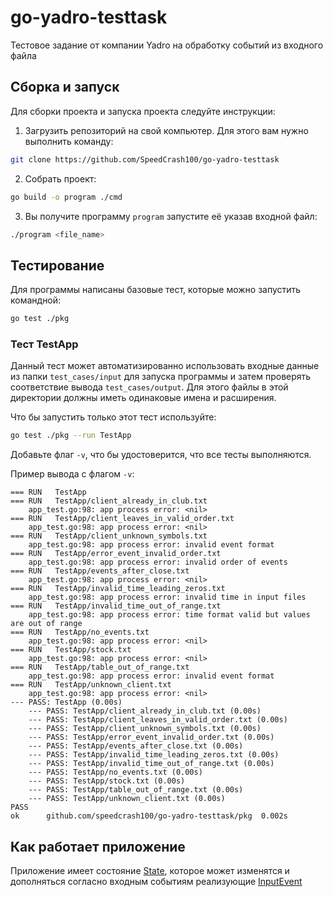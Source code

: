 # go-yadro-testtask
Тестовое задание от компании Yadro на обработку событий из входного файла

## Сборка и запуск
Для сборки проекта и запуска проекта следуйте инструкции:
  1. Загрузить репозиторий на свой компьютер. Для этого вам нужно выполнить команду:
   ```bash
   git clone https://github.com/SpeedCrash100/go-yadro-testtask
   ```

  2.  Собрать проект:
  ```bash
  go build -o program ./cmd
  ```
  3. Вы получите программу `program` запустите её указав входной файл:
  ```bash
  ./program <file_name>
  ```

## Тестирование
Для программы написаны базовые тест, которые можно запустить командной: 
```bash
go test ./pkg
```
### Тест TestApp
Данный тест может автоматизированно использовать входные данные из папки `test_cases/input` для запуска программы и затем проверять соответствие вывода `test_cases/output`. Для этого файлы в этой директории должны иметь одинаковые имена и расширения.

Что бы запустить только этот тест используйте:
```bash
go test ./pkg --run TestApp
```
Добавьте флаг `-v`, что бы удостоверится, что все тесты выполняются.

Пример вывода с флагом `-v`:
```
=== RUN   TestApp
=== RUN   TestApp/client_already_in_club.txt
    app_test.go:98: app process error: <nil>
=== RUN   TestApp/client_leaves_in_valid_order.txt
    app_test.go:98: app process error: <nil>
=== RUN   TestApp/client_unknown_symbols.txt
    app_test.go:98: app process error: invalid event format
=== RUN   TestApp/error_event_invalid_order.txt
    app_test.go:98: app process error: invalid order of events
=== RUN   TestApp/events_after_close.txt
    app_test.go:98: app process error: <nil>
=== RUN   TestApp/invalid_time_leading_zeros.txt
    app_test.go:98: app process error: invalid time in input files
=== RUN   TestApp/invalid_time_out_of_range.txt
    app_test.go:98: app process error: time format valid but values are out of range
=== RUN   TestApp/no_events.txt
    app_test.go:98: app process error: <nil>
=== RUN   TestApp/stock.txt
    app_test.go:98: app process error: <nil>
=== RUN   TestApp/table_out_of_range.txt
    app_test.go:98: app process error: invalid event format
=== RUN   TestApp/unknown_client.txt
    app_test.go:98: app process error: <nil>
--- PASS: TestApp (0.00s)
    --- PASS: TestApp/client_already_in_club.txt (0.00s)
    --- PASS: TestApp/client_leaves_in_valid_order.txt (0.00s)
    --- PASS: TestApp/client_unknown_symbols.txt (0.00s)
    --- PASS: TestApp/error_event_invalid_order.txt (0.00s)
    --- PASS: TestApp/events_after_close.txt (0.00s)
    --- PASS: TestApp/invalid_time_leading_zeros.txt (0.00s)
    --- PASS: TestApp/invalid_time_out_of_range.txt (0.00s)
    --- PASS: TestApp/no_events.txt (0.00s)
    --- PASS: TestApp/stock.txt (0.00s)
    --- PASS: TestApp/table_out_of_range.txt (0.00s)
    --- PASS: TestApp/unknown_client.txt (0.00s)
PASS
ok      github.com/speedcrash100/go-yadro-testtask/pkg  0.002s
```

## Как работает приложение
Приложение имеет состояние [State](https://github.com/SpeedCrash100/go-yadro-testtask/blob/main/pkg/state.go), которое может изменятся и дополняться согласно входным событиям реализующие [InputEvent](https://github.com/SpeedCrash100/go-yadro-testtask/blob/02f08ddc37cbb14c3e9a26a30bd99088c6ab2dcc/pkg/event.go#L104)
